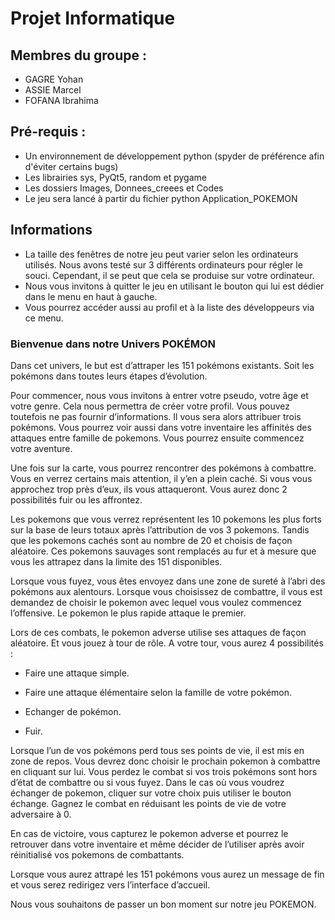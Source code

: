﻿# Projet Informatique

## Membres du groupe :

* GAGRE Yohan
* ASSIE Marcel
* FOFANA Ibrahima

## Pré-requis :

* Un environnement de développement python (spyder de préférence afin d'éviter certains bugs)
* Les librairies sys, PyQt5, random et pygame
* Les dossiers Images, Donnees_creees et Codes
* Le jeu sera lancé à partir du fichier python Application_POKEMON

## Informations

* La taille des fenêtres de notre jeu peut varier selon les ordinateurs utilisés. Nous avons testé sur 3 différents ordinateurs pour régler le souci. Cependant, il se peut que cela se produise sur votre ordinateur.
* Nous vous invitons à quitter le jeu en utilisant le bouton qui lui est dédier dans le menu en haut à gauche.
* Vous pourrez accéder aussi au profil et à la liste des développeurs via ce menu.

### Bienvenue dans notre Univers POKÉMON

Dans cet univers, le but est d’attraper les 151 pokémons existants. Soit les pokémons dans toutes leurs étapes d’évolution.

Pour commencer, nous vous invitons à entrer votre pseudo, votre âge et votre genre. Cela nous permettra de créer votre profil. Vous pouvez toutefois ne pas fournir d’informations. Il vous sera alors attribuer trois pokémons. Vous pourrez voir aussi dans votre inventaire les affinités des attaques entre famille de pokemons. Vous pourrez ensuite commencez votre aventure.

Une fois sur la carte, vous pourrez rencontrer des pokémons à combattre. Vous en verrez certains mais attention, il y’en a plein caché. Si vous vous approchez trop près d’eux, ils vous attaqueront. Vous aurez donc 2 possibilités fuir ou les affrontez.

Les pokemons que vous verrez représentent les 10 pokemons les plus forts sur la base de leurs totaux après l’attribution de vos 3 pokemons. Tandis que les pokemons cachés sont au nombre de 20 et choisis de façon aléatoire. Ces pokemons sauvages sont remplacés au fur et à mesure que vous les attrapez dans la limite des 151 disponibles.

Lorsque vous fuyez, vous êtes envoyez dans une zone de sureté à l’abri des pokémons aux alentours. Lorsque vous choisissez de combattre, il vous est demandez de choisir le pokemon avec lequel vous voulez commencez l’offensive. Le pokemon le plus rapide attaque le premier.

Lors de ces combats, le pokemon adverse utilise ses attaques de façon aléatoire. Et vous jouez à tour de rôle. A votre tour, vous aurez 4 possibilités :

* Faire une attaque simple.

* Faire une attaque élémentaire selon la famille de votre pokémon.

* Echanger de pokémon.

* Fuir.


Lorsque l’un de vos pokémons perd tous ses points de vie, il est mis en zone de repos. Vous devrez donc choisir le prochain pokemon à combattre en cliquant sur lui. Vous perdez le combat si vos trois pokémons sont hors d’état de combattre ou si vous fuyez. Dans le cas où vous voudrez échanger de pokemon, cliquer sur votre choix puis utiliser le bouton échange. Gagnez le combat en réduisant les points de vie de votre adversaire à 0.

En cas de victoire, vous capturez le pokemon adverse et pourrez le retrouver dans votre inventaire et même décider de l’utiliser après avoir réinitialisé vos pokemons de combattants.

Lorsque vous aurez attrapé les 151 pokémons vous aurez un message de fin et vous serez redirigez vers l’interface d’accueil.

Nous vous souhaitons de passer un bon moment sur notre jeu POKEMON.


